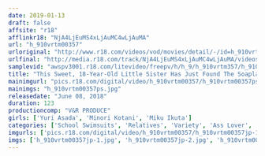 ```yaml
---
date: 2019-01-13
draft: false
affsite: "r18"
afflinkr18: "NjA4LjEuMS4xLjAuMC4wLjAuMA"
url: "h_910vrtm00357"
urloriginal: "http://www.r18.com/videos/vod/movies/detail/-/id=h_910vrtm00357"
urlfinal: "http://media.r18.com/track/NjA4LjEuMS4xLjAuMC4wLjAuMA/videos/vod/movies/detail/-/id=h_910vrtm00357"
samplevid: "awspv3001.r18.com/litevideo/freepv/h/h_9/h_910vrtm357/h_910vrtm357_dmb_w.mp4"
title: "This Sweet, 18-Year-Old Little Sister Has Just Found The Soapland Air Matress Her Brother Keeps In The House! What Starts As An Innocent Game Of Lotion Tag Between Her And Her Horny Virgin Brother, Crosses The Line Between Brother and Sister, And Turns Into Slippery, Bareback Fucking! Her Unbelievably Tight, Tiny Pussy And His Fast-Driving Piston Cock Star In This Faptacular Sequence Of Incestuous Creampie Scenes!"
mainimgurl: "pics.r18.com/digital/video/h_910vrtm00357/h_910vrtm00357ps.jpg"
mainimgs: "h_910vrtm00357ps.jpg"
releasedate: "June 08, 2018"
duration: 123
productioncomp: "V&R PRODUCE"
girls: ['Yuri Asada', 'Minori Kotani', 'Miku Ikuta']
categories: ['School Swimsuits', 'Relatives', 'Variety', 'Ass Lover', 'Sister', 'Cowgirl', 'Creampie', 'Lotion', 'Hi-Def']
imgurls: ['pics.r18.com/digital/video/h_910vrtm00357/h_910vrtm00357jp-1.jpg', 'pics.r18.com/digital/video/h_910vrtm00357/h_910vrtm00357jp-2.jpg', 'pics.r18.com/digital/video/h_910vrtm00357/h_910vrtm00357jp-3.jpg', 'pics.r18.com/digital/video/h_910vrtm00357/h_910vrtm00357jp-4.jpg', 'pics.r18.com/digital/video/h_910vrtm00357/h_910vrtm00357jp-5.jpg', 'pics.r18.com/digital/video/h_910vrtm00357/h_910vrtm00357jp-6.jpg', 'pics.r18.com/digital/video/h_910vrtm00357/h_910vrtm00357jp-7.jpg', 'pics.r18.com/digital/video/h_910vrtm00357/h_910vrtm00357jp-8.jpg', 'pics.r18.com/digital/video/h_910vrtm00357/h_910vrtm00357jp-9.jpg', 'pics.r18.com/digital/video/h_910vrtm00357/h_910vrtm00357jp-10.jpg', 'pics.r18.com/digital/video/h_910vrtm00357/h_910vrtm00357jp-11.jpg', 'pics.r18.com/digital/video/h_910vrtm00357/h_910vrtm00357jp-12.jpg', 'pics.r18.com/digital/video/h_910vrtm00357/h_910vrtm00357jp-13.jpg', 'pics.r18.com/digital/video/h_910vrtm00357/h_910vrtm00357jp-14.jpg', 'pics.r18.com/digital/video/h_910vrtm00357/h_910vrtm00357jp-15.jpg', 'pics.r18.com/digital/video/h_910vrtm00357/h_910vrtm00357jp-16.jpg', 'pics.r18.com/digital/video/h_910vrtm00357/h_910vrtm00357jp-17.jpg', 'pics.r18.com/digital/video/h_910vrtm00357/h_910vrtm00357jp-18.jpg', 'pics.r18.com/digital/video/h_910vrtm00357/h_910vrtm00357jp-19.jpg', 'pics.r18.com/digital/video/h_910vrtm00357/h_910vrtm00357jp-20.jpg']
imgs: ['h_910vrtm00357jp-1.jpg', 'h_910vrtm00357jp-2.jpg', 'h_910vrtm00357jp-3.jpg', 'h_910vrtm00357jp-4.jpg', 'h_910vrtm00357jp-5.jpg', 'h_910vrtm00357jp-6.jpg', 'h_910vrtm00357jp-7.jpg', 'h_910vrtm00357jp-8.jpg', 'h_910vrtm00357jp-9.jpg', 'h_910vrtm00357jp-10.jpg', 'h_910vrtm00357jp-11.jpg', 'h_910vrtm00357jp-12.jpg', 'h_910vrtm00357jp-13.jpg', 'h_910vrtm00357jp-14.jpg', 'h_910vrtm00357jp-15.jpg', 'h_910vrtm00357jp-16.jpg', 'h_910vrtm00357jp-17.jpg', 'h_910vrtm00357jp-18.jpg', 'h_910vrtm00357jp-19.jpg', 'h_910vrtm00357jp-20.jpg']
---
```

